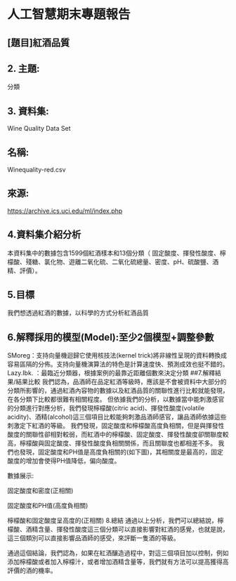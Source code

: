 # 人工智慧期末專題報告
## [題目]紅酒品質
## 2.	主題:
分類
## 3.	資料集: 	
Wine Quality Data Set

## 名稱:
Winequality-red.csv

## 來源: 
https://archive.ics.uci.edu/ml/index.php

## 4.資料集介紹分析
本資料集中的數據包含1599個紅酒樣本和13個分類（ 固定酸度、揮發性酸度、檸檬酸、殘糖、氯化物、遊離二氧化硫、二氧化硫總量、密度、pH、硫酸鹽、酒精、評價）。

## 5.目標
我們想透過紅酒的數據，以科學的方式分析紅酒品質

## 6.解釋採用的模型(Model):至少2個模型+調整參數
SMoreg：支持向量機迴歸它使用核技法(kernel trick)將非線性呈現的資料轉換成容易區隔的分佈。支持向量機演算法的特色是計算速度快、預測成效也挺不錯的。
Lazy.Ibk. ：最臨近分類器，根據案例的最靠近距離個數來決定分類
##7.解釋結果/結果比較
我們認為，品酒師在品定紅酒等級時，應該是不會被資料中大部分的分類所影響的，通過紅酒內容物的數據以及紅酒品質的關聯性進行比較就能發現，在各分類下比較都很難有相關程度。
但依據我們的分析，以數據當中能刺激感官的分類進行對應分析，我們發現檸檬酸(citric acid)、揮發性酸度(volatile acidity)、酒精(alcohol)這三個項目比較能夠刺激品酒師感官，讓品酒師依據這些刺激定下紅酒的等級。
我們發現，固定酸度和檸檬酸高度負相關，但是與揮發性酸度的關聯性卻相對較弱，而紅酒中的檸檬酸、固定酸度、揮發性酸度卻關聯度較高，檸檬酸與固定酸度、揮發性酸度負相關關係，而且關聯度也都相差不多。
我們也發現，固定酸度和PH值是高度負相關的(如下圖)，其相關度是最高的，固定酸度的增加會使得PH值降低，偏向酸度。

數據展示:
 
固定酸度和密度(正相關)
 
固定酸度和PH值(高度負相關)
 
檸檬酸和固定酸度呈高度的(正相關)
8.總結
通過以上分析，我們可以總結說，檸檬酸、酒精含量、揮發性酸度這三個分類可以直接影響對紅酒的感覺，也就是說，這三個類別可以直接影響品酒師的感受，來評斷一隻酒的等級。

通過這個結論，我們認為，如果在紅酒釀造過程中，對這三個項目加以控制，例如添加檸檬酸或者加入檸檬汁，或者增加酒精含量等，我們就有方法可以提高獲得高評價的酒的機率。 
